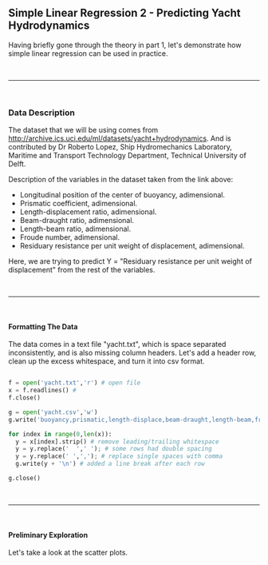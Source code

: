 
## Simple Linear Regression 2 - Predicting Yacht Hydrodynamics

Having briefly gone through the theory in part 1, let's demonstrate how simple linear regression can be used in practice.

<br>
<hr>
<br>

### Data Description

The dataset that we will be using comes from http://archive.ics.uci.edu/ml/datasets/yacht+hydrodynamics. And is contributed by Dr Roberto Lopez, Ship Hydromechanics Laboratory, Maritime and Transport Technology Department, Technical University of Delft.

Description of the variables in the dataset taken from the link above:

* Longitudinal position of the center of buoyancy, adimensional.
* Prismatic coefficient, adimensional.
* Length-displacement ratio, adimensional. 
* Beam-draught ratio, adimensional. 
* Length-beam ratio, adimensional. 
* Froude number, adimensional. 
* Residuary resistance per unit weight of displacement, adimensional.

Here, we are trying to predict Y = "Residuary resistance per unit weight of displacement" from the rest of the variables.

<br>
<hr>
<br>

#### Formatting The Data

The data comes in a text file "yacht.txt", which is space separated inconsistently, and is also missing column headers. Let's add a header row, clean up the excess whitespace, and turn it into csv format.

```python

f = open('yacht.txt','r') # open file
x = f.readlines() # 
f.close()

g = open('yacht.csv','w')
g.write('buoyancy,prismatic,length-displace,beam-draught,length-beam,froude,resist\n') # write header row

for index in range(0,len(x)):
  y = x[index].strip() # remove leading/trailing whitespace
  y = y.replace('  ',' '); # some rows had double spacing
  y = y.replace(' ',','); # replace single spaces with comma
  g.write(y + '\n') # added a line break after each row

g.close()

```

<br>
<hr>
<br>

#### Preliminary Exploration

Let's take a look at the scatter plots.



